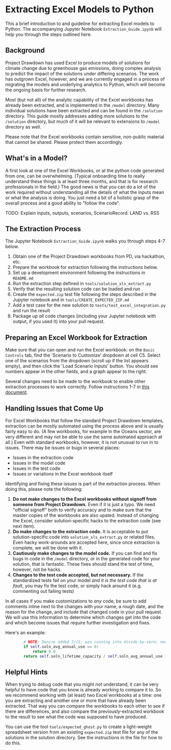 # Extracting Excel Models to Python

This a brief introduction to and guideline for extracting Excel models to Python.  The accompanying Jupyter Notebook `Extraction_Guide.ipynb`
will help you through the steps outlined here.

## Background

Project Drawdown has used Excel to produce models of solutions for climate change due to greenhouse gas emissions, doing complex analysis to predict the impact of the solutions under differing scenarios.  The work has outgrown Excel, however, and we are currently engaged in a process of migrating the models and underlying analytics to Python, which will become the ongoing basis for further research.

Most (but not all) of the analytic capability of the Excel workbooks has already been extracted, and is implemented in the `/model` directory.  Many individual solutions have been extracted and can be found in the `/solution` directory.  This guide mostly addresses adding more solutions to the `/solution` directory, but much of it will be relevant to extensions to `/model` directory as well.

Please note that the Excel workbooks contain sensitive, non-public material that cannot be shared.  Please protect them accordingly.

## What's in a Model?

A first look at one of the Excel Workbooks, or at the python code generated from one, can be overwhelming.  (Typical onboarding 
time to really understand these things is at least three months, and that is for research professionals in the field.)
The good news is that you can do a lot of the work required without understanding all the details of what the inputs mean or
what the analysis is doing.  You just need a bit of a holistic grasp of the overall process and a good ability to "follow the code".

TODO: Explain inputs, outputs, scenarios, ScenarioRecord.   LAND vs. RSS

## The Extraction Process

The Jupyter Notebook `Extraction_Guide.ipynb` walks you through steps 4-7 below.

  1. Obtain one of the Project Drawdown workbooks from PD, via hackathon, etc. 
  2. Prepare the workbook for extraction following the instructions below.
  3. Set up a development environment following the instructions in `README.md`
  4. Run the extraction step defined in `tools/solution_xls_extract.py`
  5. Verify that the resulting solution code can be loaded and run
  6. Create the `expected.zip` test file following the steps described in the Jupyter notebook and in `tools/CREATE_EXPECTED_ZIP.md`
  7. Add a test case for the new solution to `tests/test_excel_integration.py` and run the result
  8. Package up _all_ code changes (including your Jupyter notebook with output, if you used it) into your pull request.

## Preparing an Excel Workbook for Extraction

Make sure that you can open and run the Excel workbook:  on the `Basic Controls` tab, find the 'Scenario to Customize' dropdown at cell C5.  Select one of the scenarios from the dropdown (scroll up if the list appears empty), and then click the 'Load Scenario Inputs' button.  You should see numbers appear in the other fields, and a graph appear to the right.

Several changes need to be made to the workbook to enable other extraction processes to work correctly.  Follow instructions 1-7 in [this document](https://docs.google.com/document/d/1OiKg3_OOGjYOUdnHTQuZggsko5n31qv_YV4h77E3LHk/edit?usp=sharing).

## Handling Issues that Come Up

For Excel Workbooks that follow the standard Project Drawdown templates, extraction can be mostly automated using the process above and is usually fairly easy to do.  (A few workbooks, for example in the Oceans sector, are very different and may not be able to use the same automated approach at all.)  Even with standard workbooks, however, it is not unusual to run in to issues.  There may be issues or bugs in several places:
 * Issues in the extraction code
 * Issues in the model code
 * Issues in the test code
 * Issues or variations in the Excel workbook itself

Identifying and fixing these issues is part of the extraction process.  When doing this, please note the following:
 1. **Do not make changes to the Excel workbooks without signoff from someone from Project Drawdown.**  Even if it is just a typo.
 We need "official signoff" both to verify accuracy and to make sure that the master copies of the workbooks are also upated.
 Instead of changing the Excel, consider solution-specific hacks to the extraction code (see next item).
 2. **Do make changes to the extraction code.**  It is acceptable to put solution-specific code into `solution_xls_extract.py` or related files.
 Even hacky work-arounds are accepted here, since once extraction is complete, we will be done with it.
 3. **Cautiously make changes to the model code.**  If you can find and fix bugs in code in the `/model` directory, or in the generated code
 for your solution, that is fantastic.  These fixes should stand the test of time, however, not be hacks.
 4. **Changes to the test code accepted, but not necessary.** If the standardized tests fail on your model _and it is the test code that is at fault_,
 you may fix the test code, or simply hack around it (e.g. commenting out failing tests) 

In all cases if you make customizations to *any* code, be sure to add comments inline next to the changes with your name, a rough date, and the
reason for the change, and include that changed code in your pull request.
We will use this information to determine which changes get into the code and which become issues that require further 
investigation and fixes.

Here's an example:
```python
        # NOTE: Denise added 7/21; was running into divide-by-zero; need to check if this is appropriate
        if self.soln_avg_annual_use == 0:
            return 0.0
        return self.soln_lifetime_capacity / self.soln_avg_annual_use
```

## Helpful Hints

When trying to debug code that you might not understand, it can be very helpful to have code that you know is already working to compare it to.  So we recommend working with (at least) two Excel workbooks at a time: one you are extracting and another one or more that have already been extracted.  That way you can compare the workbooks to each other to see if there are differences, and also compare the previously-extracted workbook to the result to see what the code was supposed to have produced.

You can use the tool `tools/expected_ghost.py` to create a light-weight spreadsheet version from an existing `expected.zip` test file for any of the solutions in the solution directory.  See the instructions in the file for how to do this.